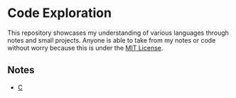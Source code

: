 # Code Exploration

This repository showcases my understanding of various languages through notes and small projects. Anyone is able to take from my notes or code without worry because this is under the [MIT License](./LICENSE).


## Notes
- [C](./C/README.md)
